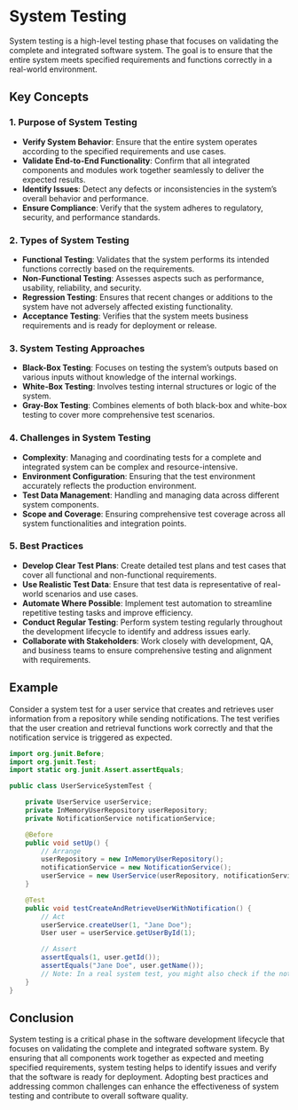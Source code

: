 # System Testing

System testing is a high-level testing phase that focuses on validating the complete and integrated software system. The goal is to ensure that the entire system meets specified requirements and functions correctly in a real-world environment.

## Key Concepts

### 1. **Purpose of System Testing**

- **Verify System Behavior**: Ensure that the entire system operates according to the specified requirements and use cases.
- **Validate End-to-End Functionality**: Confirm that all integrated components and modules work together seamlessly to deliver the expected results.
- **Identify Issues**: Detect any defects or inconsistencies in the system’s overall behavior and performance.
- **Ensure Compliance**: Verify that the system adheres to regulatory, security, and performance standards.

### 2. **Types of System Testing**

- **Functional Testing**: Validates that the system performs its intended functions correctly based on the requirements.
- **Non-Functional Testing**: Assesses aspects such as performance, usability, reliability, and security.
- **Regression Testing**: Ensures that recent changes or additions to the system have not adversely affected existing functionality.
- **Acceptance Testing**: Verifies that the system meets business requirements and is ready for deployment or release.

### 3. **System Testing Approaches**

- **Black-Box Testing**: Focuses on testing the system’s outputs based on various inputs without knowledge of the internal workings.
- **White-Box Testing**: Involves testing internal structures or logic of the system.
- **Gray-Box Testing**: Combines elements of both black-box and white-box testing to cover more comprehensive test scenarios.

### 4. **Challenges in System Testing**

- **Complexity**: Managing and coordinating tests for a complete and integrated system can be complex and resource-intensive.
- **Environment Configuration**: Ensuring that the test environment accurately reflects the production environment.
- **Test Data Management**: Handling and managing data across different system components.
- **Scope and Coverage**: Ensuring comprehensive test coverage across all system functionalities and integration points.

### 5. **Best Practices**

- **Develop Clear Test Plans**: Create detailed test plans and test cases that cover all functional and non-functional requirements.
- **Use Realistic Test Data**: Ensure that test data is representative of real-world scenarios and use cases.
- **Automate Where Possible**: Implement test automation to streamline repetitive testing tasks and improve efficiency.
- **Conduct Regular Testing**: Perform system testing regularly throughout the development lifecycle to identify and address issues early.
- **Collaborate with Stakeholders**: Work closely with development, QA, and business teams to ensure comprehensive testing and alignment with requirements.

## Example

Consider a system test for a user service that creates and retrieves user information from a repository while sending notifications. The test verifies that the user creation and retrieval functions work correctly and that the notification service is triggered as expected.

```java
import org.junit.Before;
import org.junit.Test;
import static org.junit.Assert.assertEquals;

public class UserServiceSystemTest {

    private UserService userService;
    private InMemoryUserRepository userRepository;
    private NotificationService notificationService;

    @Before
    public void setUp() {
        // Arrange
        userRepository = new InMemoryUserRepository();
        notificationService = new NotificationService();
        userService = new UserService(userRepository, notificationService);
    }

    @Test
    public void testCreateAndRetrieveUserWithNotification() {
        // Act
        userService.createUser(1, "Jane Doe");
        User user = userService.getUserById(1);

        // Assert
        assertEquals(1, user.getId());
        assertEquals("Jane Doe", user.getName());
        // Note: In a real system test, you might also check if the notification was sent properly.
    }
}
```

## Conclusion

System testing is a critical phase in the software development lifecycle that focuses on validating the complete and integrated software system. By ensuring that all components work together as expected and meeting specified requirements, system testing helps to identify issues and verify that the software is ready for deployment. Adopting best practices and addressing common challenges can enhance the effectiveness of system testing and contribute to overall software quality.
